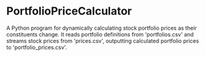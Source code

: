 # PortfolioPriceCalculator
A Python program for dynamically calculating stock portfolio prices as their constituents change. It reads portfolio definitions from 'portfolios.csv' and streams stock prices from 'prices.csv', outputting calculated portfolio prices to 'portfolio_prices.csv'.
